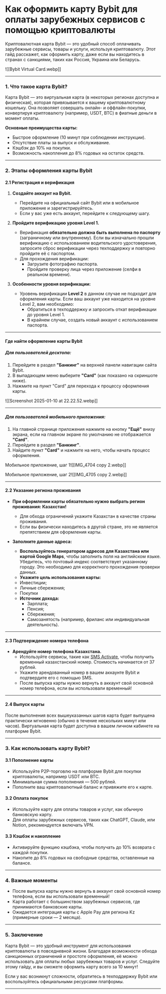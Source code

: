 # Как оформить карту Bybit для оплаты зарубежных сервисов с помощью криптовалюты

Криптовалютная карта Bybit — это удобный способ оплачивать зарубежные сервисы, товары и услуги, используя криптовалюту. Этот гайд расскажет, как оформить карту, даже если вы находитесь в странах с санкциями, таких как Россия, Украина или Беларусь.

![[Bybit Virtual Card.webp]]

---

### 1. Что такое карта Bybit?
Карта Bybit — это виртуальная карта (в некоторых регионах доступна и физическая), которая привязывается к вашему криптовалютному кошельку. Она позволяет совершать онлайн- и оффлайн-покупки, конвертируя криптовалюту (например, USDT, BTC) в фиатные деньги в момент оплаты.

**Основные преимущества карты:**
- Быстрое оформление (10 минут при соблюдении инструкции).
- Отсутствие платы за выпуск и обслуживание.
- Кэшбэк до 10% на покупки.
- Возможность накопления до 8% годовых на остаток средств.

---

### 2. Этапы оформления карты Bybit

#### 2.1 Регистрация и верификация

1. **Создайте аккаунт на Bybit.**
   - Перейдите на официальный сайт Bybit или в мобильное приложение и зарегистрируйтесь.
   - Если у вас уже есть аккаунт, перейдите к следующему шагу.

2. **Пройдите верификацию уровня Level 1.**
   - Верификация **обязательно должна быть выполнена по паспорту** (заграничному или внутреннему). Если вы изначально прошли верификацию с использованием водительского удостоверения, запросите сброс верификации через техподдержку и повторно пройдите её с паспортом.
   - Для прохождения верификации:
     - Загрузите фотографию паспорта.
     - Пройдите проверку лица через приложение (селфи в реальном времени).

3. **Особенности уровня верификации:**
   - Уровень верификации **Level 2** в данном случае не подходит для оформления карты. Если ваш аккаунт уже находится на уровне Level 2, вам необходимо:
     - Обратиться в техподдержку и запросить откат верификации до уровня Level 1.
     - В крайнем случае, создать новый аккаунт с использованием паспорта. 

---

#### Где найти оформление карты Bybit

##### Для пользователей **десктопа**:
1. Перейдите в раздел **"Банкинг"** на верхней панели навигации сайта Bybit.
2. В выпадающем меню выберите **"Card"** (как показано на скриншоте ниже).
3. Нажмите на пункт "Card" для перехода к процессу оформления карты.

![[Screenshot 2025-01-10 at 22.22.52.webp]]

---

##### Для пользователей **мобильного приложения**:
1. На главной странице приложения нажмите на кнопку **"Ещё"** внизу экрана, если на главном экране по умолчанию не отображается **"Card"**.
2. Перейдите в раздел **"Банкинг"**.
3. Найдите пункт **"Card"** и нажмите на него, чтобы начать процесс оформления.

Мобильное приложение, шаг 1![[IMG_4704 copy 2.webp]]

Мобильное приложение, шаг 2![[IMG_4705 copy 2.webp]]

---
#### 2.2 Указание региона проживания
- **При оформлении карты обязательно нужно выбрать регион проживания: Казахстан!**
   - Для обхода ограничений укажите Казахстан в качестве страны проживания. 
   - Если вы физически находитесь в другой стране, это не является препятствием для оформления карты.

- **Заполните данные адреса:**
   - **Воспользуйтесь генератором адресов для Казахстана или картой Google Maps**, чтобы заполнить поля на английском языке. Убедитесь, что почтовый индекс соответствует указанному городу. Это необходимо для корректного прохождения проверки данных.
   - **Укажите цель использования карты:** 
    - Инвестиции;
    - Личные сбережения;
    - Покупки
   - **Источник дохода:** 
	   - Зарплата;
	   - Пенсия;
	   - Сбережения;
	   - Самозанятость (например, фриланс или индивидуальная деятельность).

---

#### 2.3 Подтверждение номера телефона
- **Арендуйте номер телефона Казахстана.**
   - Используйте сервисы, такие как [SMS Activate](https://sms-activate.org/), чтобы получить временный казахстанский номер. Стоимость начинается от 37 рублей.
   - Укажите арендованный номер в вашем аккаунте Bybit и подтвердите его с помощью SMS.
   - После выпуска карты нужно вернуть в аккаунт свой основной номер телефона, если вы использовали временный!

---

#### 2.4 Выпуск карты
После выполнения всех вышеуказанных шагов карта будет выпущена практически мгновенно (обычно в течение нескольких минут или часов). Виртуальная карта будет доступна в вашем личном кабинете на платформе Bybit.

---

### 3. Как использовать карту Bybit?

#### 3.1 Пополнение карты
- Используйте P2P-торговлю на платформе Bybit для покупки криптовалюты, например USDT или BTC.
- Минимальная сумма пополнения — 500 рублей.
- Пополните ваш криптовалютный баланс и привяжите его к карте.

#### 3.2 Оплата покупок
- Используйте карту для оплаты товаров и услуг, как обычную банковскую карту.
- Для оплаты зарубежных сервисов, таких как ChatGPT, Claude, или Notion, рекомендуется включать VPN.

#### 3.3 Кэшбэк и накопление
- Активируйте функцию кэшбэка, чтобы получать до 10% возврата с каждой покупки.
- Накопите до 8% годовых на свободные средства, оставленные на балансе.

---

### 4. Важные моменты

- После выпуска карты нужно вернуть в аккаунт свой основной номер телефона, если вы использовали временный!
- Карта работает с большинством зарубежных сервисов, где принимаются банковские карты.
- Ожидается интеграция карты с Apple Pay для региона Kz (примерные сроки — 2 месяца).

---

### 5. Заключение

Карта Bybit — это удобный инструмент для использования криптовалюты в повседневной жизни. Благодаря возможности обхода санкционных ограничений и простоте оформления, её можно использовать для оплаты любых зарубежных товаров и услуг. Следуйте этому гайду, и вы сможете оформить карту всего за 10 минут! 

Если у вас возникнут сложности, обратитесь в техподдержку Bybit или воспользуйтесь официальными ресурсами платформы.

--- 